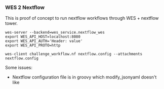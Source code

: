 ### WES 2 Nextflow
This is proof of concept to run nextflow workflows through WES + nextflow tower. 

```
wes-server --backend=wes_service.nextflow_wes
export WES_API_HOST=localhost:8080
export WES_API_AUTH='Header: value'
export WES_API_PROTO=http

wes-client challenge_workflow.nf nextflow.config --attachments nextflow.config
```

Some issues:

* Nextflow configuration file is in groovy which modify_jsonyaml doesn't like
